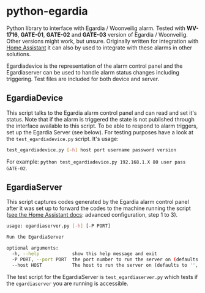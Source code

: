 # python-egardia
Python library to interface with Egardia / Woonveilig alarm. Tested with **WV-1716**, **GATE-01**, **GATE-02** and **GATE-03** version of Egardia / Woonveilig. Other versions might work, but unsure. Originally written for integration with [Home Assistant](home-assistant.io) it can also by used to integrate with these alarms in other solutions.

Egardiadevice is the representation of the alarm control panel and the Egardiaserver can be used to handle alarm status changes including triggering. Test files are included for both device and server. 

## EgardiaDevice ##
This script talks to the Egardia alarm control panel and can read and set it's status. Note that if the alarm is triggered the state is not published through the interface available to this script. To be able to respond to alarm triggers, set up the Egardia Server (see below). For testing purposes have a look at the `test_egardiadevice.py` script. It's usage:
```bash
test_egardiadevice.py [-h] host port username password version
```
For example:
`python test_egardiadevice.py 192.168.1.X 80 user pass GATE-02`.

## EgardiaServer ##
This script captures codes generated by the Egardia alarm control panel after it was set up to forward the codes to the machine running the script ([see the Home Assistant docs](https://home-assistant.io/components/egardia#advanced-configuration): advanced configuration, step 1 to 3).

```bash
usage: egardiaserver.py [-h] [-P PORT]

Run the EgardiaServer

optional arguments:
  -h, --help            show this help message and exit
  -P PORT, --port PORT  the port number to run the server on (defaults to 52010)
  --host HOST           The host to run the server on (defaults to '', which is localhost). Specify this the IP address of your machine if you are having issues receiving messages.
```

The test script for the EgardiaServer is `test_egardiaserver.py` which tests if the `egardiaserver` you are running is accessible.